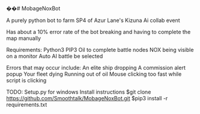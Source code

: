 ��#   M o b a g e N o x B o t  

A purely python bot to farm SP4 of Azur Lane's Kizuna Ai collab event

Has about a 10% error rate of the bot breaking and having to complete the map manually

Requirements:
  Python3
  PIP3
  Oil to complete battle nodes
  NOX being visible on a monitor
  Auto AI battle be selected

Errors that may occur include:
  An elite ship dropping
  A commission alert popup
  Your fleet dying
  Running out of oil
  Mouse clicking too fast while script is clicking

TODO:
  Setup.py for windows
 
Install instructions
  $git clone https://github.com/Smoothtalk/MobageNoxBot.git
  $pip3 install -r requirements.txt
